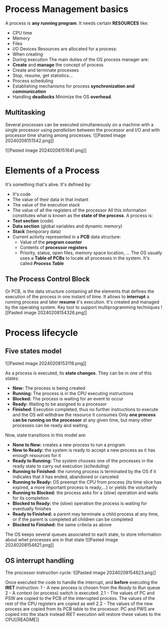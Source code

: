 # Process Management basics

A process is **any running program**. It needs certain **RESOURCES** like:
- CPU time
- Memory
- Files
- I/O Devices
Resources are allocated for a process:
- When creating 
- During execution
The main duties of the OS process manager are:
 - **Create** and **manage** the concept of process
 - Create and terminate processes
 - Stop, resume, get statistics...
 - Process scheduling
 - Establishing mechanisms for process **synchronization and communication**
 - Handling **deadlocks**
Minimize the OS **overhead**.
## Multitasking

Several processes can be executed simultaneously on a machine with a single processor using *parallelism* between the processor and I/O and with processor time sharing among processes.
![[Pasted image 20240208151542.png]]

![[Pasted image 20240208151641.png]]

# Elements of a Process

It's something that's alive. It's defined by:
- It's code
- The value of their data in that instant
- The value of the execution stack
- The value of all the registers of the processor
All this information constitutes what is known as the **state of the process**.
A process is:
- **Text section** (code)
- **Data section** (global variables and dynamic memory)
- **Stack** (temporary data)
- Current activity represented in a **PCB** data structure:
	- Value of the **program counter**
	- Contents of **processor registers**
	- Priority, status, open files, memory space location, ...
The OS usually uses a **Table of PCBs** to locate all processes in the system. It's called ***Process Table***
## The Process Control Block

Or PCB, is the data structure containing all the elements that defines the execution of the process in one instant of time. It allows to **interrupt** a running process and later **resume** it's execution. It's created and managed by the operating system. Key tool to support multiprogramming techniques
![[Pasted image 20240208154326.png]]
# Process lifecycle

## Five states model

![[Pasted image 20240208153119.png]]

As a process is executed, its **state changes**. They can be in one of this states:
- **New:** The process is being created
- **Running:** The process is in the CPU executing instructions
- **Blocked:** The process is waiting for an event to occur
- **Ready:** Waiting to be assigned to a processor
- **Finished**: Execution completed, thus no further instructions to execute and the OS will withdraw the resource it consumes
Only **one process can be running on the processor** at any given time, but many other processes can be ready and waiting.

Now, state transitions in this model are:
- **None to New:** creates a new process to run a program
- **New to Ready:** the system is ready to accept a new process as it has enough resources for it
- **Ready to Running:** The system chooses one of the processes in the ready state to carry out execution (*scheduling*)
- **Running to Finished:** the running process is terminated by the OS if it indicates that it has ended, abandoned or canceled
- **Running to Ready:** OS preempt the CPU from process (its time slice has expired, a more important process is ready,...) or yields the voluntarily
- **Running to Blocked:** the process asks for a (slow) operation and waits for its completion
- **Blocked to Ready:** the (slow) operation the process is waiting for eventually finishes
- **Ready to Finished:** a parent may terminate a child process at any time, or if the parent is completed all children can be completed
- **Blocked to Finished:** the same criteria as above

The OS keeps several queues associated to each state, to store information about whet processes are in that state
![[Pasted image 20240208154621.png]]

## OS interrupt handling

The processor instruction cycle:
![[Pasted image 20240208154823.png]]

Once executed the code to handle the interrupt, and **before** executing the **IRET** instruction:
1 - A new process is chosen from the *Ready to Run* queue
2 - A context (or process) switch is executed:
	2.1 - The values of PC and PSW are copied to the PCB of the interrupted process. The values of the rest of the CPU registers are copied as well
	2.2 - The values of the new process are copied from its PCB table to the processor. PC and PWS are copied into the stack instead
IRET execution will restore these values to the CPU[[README]]
